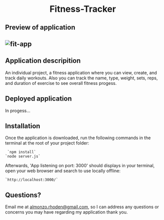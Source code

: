 <h1 align = "center" > Fitness-Tracker </h1>

<h2>Preview of application<h2>

![fit-app](https://user-images.githubusercontent.com/61447353/104115657-7a6bc580-52df-11eb-822b-2e6d903ad6bb.PNG)

<h2> Application descripition </h2>

An individual project, a fitness application where you can view, create, and track daily workouts. 
Also you can track the name, type, weight, sets, reps, and duration of exercise to see overall fitness progess.

<h2>Deployed application</h2>
In progess...

<h2>Installation</h2>
Once the application is downloaded, run the following commands in the terminal at the root of your project folder: 

     `npm install`
    `node server.js`

Afterwards, 'App listening on port: 3000' should displays in your terminal, open your web browser and search to use locally offline:

    `http://localhost:3000/`

## Questions?
Email me at almonzo.rhoden@gmail.com, so I can address any questions or concerns you may have regarding my application thank you.


